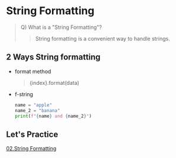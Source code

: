 # String Formatting

> Q) What is a "String Formatting"?
> >String formatting is a convenient way to handle strings.

## 2 Ways String formatting
- format method
  > {index}.format(data)
- f-string
    ```python
    name = "apple"
    name_2 = "banana"
    print(f"{name} and {name_2}")
  ```

## Let's Practice
[02.String Formatting](../Chapter1/02.String_formatting.py)